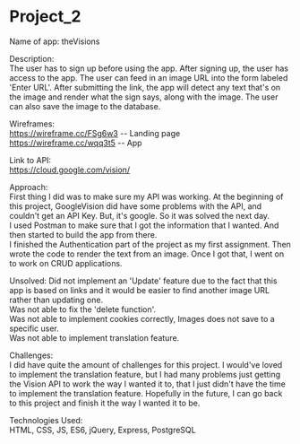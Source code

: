 # Project_2

Name of app: theVisions

Description: <br>
The user has to sign up before using the app. After signing up, the user has access to the app.
The user can feed in an image URL into the form labeled 'Enter URL'. After submitting the link, the app will detect any text that's on the image and render what the sign says, along with the image. The user can also save the image to the database. 

Wireframes:<br>
https://wireframe.cc/FSg6w3 -- Landing page <br>
https://wireframe.cc/wqq3t5 -- App

Link to API:
<br>
https://cloud.google.com/vision/

Approach:<br>
First thing I did was to make sure my API was working. At the beginning of this project, GoogleVision did have some problems with the API, and couldn't get an API Key. But, it's google. So it was solved the next day. <br>
I used Postman to make sure that I got the information that I wanted. And then started to build the app from there. <br>
I finished the Authentication part of the project as my first assignment. Then wrote the code to render the text from an image. Once I got that, I went on to work on CRUD applications.

Unsolved:
Did not implement an 'Update' feature due to the fact that this app is based on links and it would be easier to find another image URL rather than updating one.<br>
Was not able to fix the 'delete function'.<br>
Was not able to implement cookies correctly, Images does not save to a specific user.<br>
Was not able to implement translation feature.

Challenges:<br>
I did have quite the amount of challenges for this project. I would've loved to implement the translation feature, but I had many problems just getting the Vision API to work the way I wanted it to, that I just didn't have the time to implement the translation feature. Hopefully in the future, I can go back to this project and finish it the way I wanted it to be.

Technologies Used:<br>
HTML, CSS, JS, ES6, jQuery, Express, PostgreSQL
